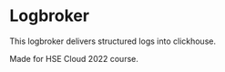 # Logbroker

This logbroker delivers structured logs into clickhouse.

Made for HSE Cloud 2022 course.
